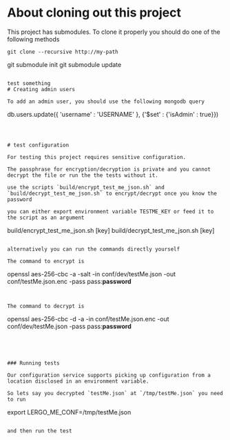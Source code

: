 # About cloning out this project

This project has submodules.
To clone it properly you should do one of the following methods

```
git clone --recursive http://my-path

```
git submodule init
git submodule update
```

test something
# Creating admin users

To add an admin user, you should use the following mongodb query

```
db.users.update({ 'username' : 'USERNAME' }, {'$set' : {'isAdmin' : true}})
```



# test configuration

For testing this project requires sensitive configuration.

The passphrase for encryption/decryption is private and you cannot decrypt the file or run the the tests without it.

use the scripts `build/encrypt_test_me_json.sh` and `build/decrypt_test_me_json.sh` to encrypt/decrypt once you know the password

you can either export environment variable TESTME_KEY or feed it to the script as an argument

```
build/encrypt_test_me_json.sh [key]
build/decrypt_test_me_json.sh [key]
```

alternatively you can run the commands directly yourself

The command to encrypt is

```
openssl aes-256-cbc -a -salt -in conf/dev/testMe.json -out conf/testMe.json.enc -pass  pass:__password__
```


The command to decrypt is

```
openssl aes-256-cbc -d -a -in conf/testMe.json.enc -out conf/dev/testMe.json -pass pass:__password__
```




### Running tests

Our configuration service supports picking up configuration from a location disclosed in an environment variable.

So lets say you decrypted `testMe.json` at `/tmp/testMe.json` you need to run

```
export LERGO_ME_CONF=/tmp/testMe.json
```

and then run the test


